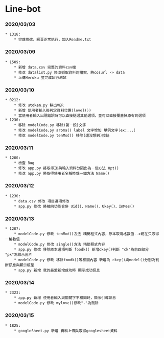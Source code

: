 # Line-bot  

### 2020/03/03
```
* 1318:  
	* 完成修改，網頁正常執行，加入Readme.txt  
```
### 2020/03/09
```
* 1509:  
	* 新增 data.csv 完整的資料csv檔
	* 修改 datalist.py 修改抓取資料的檔案，將cosurl -> data
	* 上傳Heroku 並完成執行測試
```
### 2020/03/10
```
* 0212:  
	* 修改 utoken.py 移出VER
	* 新增 使用者輸入後判定資料位置(level())
	* 當使用者輸入出現錯誤時可以直接點選其他選項，並可以直接覆蓋掉原有的選項
* 1230:
	* 移除 modelCode.py 移除(第一段)文字
	* 修改 modelCode.py aroma() label 文字增加 舉例文字(ex:...)
	* 修改 modelCode.py tenMod() 移除(還沒想到)按鈕
```
### 2020/03/11
```
* 1200:  
	* 檢查 Bug
	* 修改 app.py 將取得ID與輸入資料分隔出為一個方法 Opt()
	* 修改 app.py 將取得使用者名稱換成一個方法 Name()
```
### 2020/03/12
```
* 1230:  
	* data.csv 修改 項目選項修改
	* app.py 修改 將相同功能合併 Uid()、Name()、Ukey()、InMes()
```
### 2020/03/13
```
* 1207:  
	* modelCode.py 修改 tenMod()方法 精簡程式內容，原本取兩格數值-->現在只取得一格數值
	* modelCode.py 修改 single()方法 精簡程式內容
	* app.py 修改 移除原本選項判斷 foodk() 新增ckey()判斷 "ck"為前四部分 "pk"為顯示圖片
	* modelCode.py 修改 移除foodk()等相關內容 新增為 ckey()與model()分別為判斷訊息與顯示板型
	* app.py 新增 我的最愛新增成功時 顯示成功訊息
```
### 2020/03/14
```
* 2323:  
	* app.py 新增 使用者輸入與關鍵字不相同時，顯示引導訊息
	* modelCode.py 修改 mylove()修改"-"為刪除
```
### 2020/03/15
```
* 1825:  
	* googleSheet.py 新增 資料上傳與取得googlesheet資料 
```
